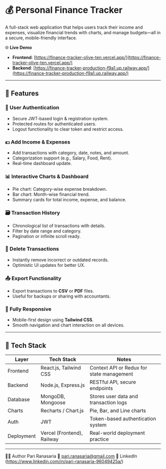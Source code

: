 
# 💰 Personal Finance Tracker

A full-stack web application that helps users track their income and expenses, visualize financial trends with charts, and manage budgets—all in a secure, mobile-friendly interface.

🌐 **Live Demo**  
- **Frontend**: [https://finance-tracker-olive-ten.vercel.app/](https://finance-tracker-olive-ten.vercel.app/)  
- **Backend**: [https://finance-tracker-production-f9a1.up.railway.app/](https://finance-tracker-production-f9a1.up.railway.app/)

---

## 🧾 Features

### 🔐 User Authentication
- Secure JWT-based login & registration system.
- Protected routes for authenticated users.
- Logout functionality to clear token and restrict access.

### 💵 Add Income & Expenses
- Add transactions with category, date, notes, and amount.
- Categorization support (e.g., Salary, Food, Rent).
- Real-time dashboard update.

### 📊 Interactive Charts & Dashboard
- Pie chart: Category-wise expense breakdown.
- Bar chart: Month-wise financial trend.
- Summary cards for total income, expense, and balance.

### 🗃️ Transaction History
- Chronological list of transactions with details.
- Filter by date range and category.
- Pagination or infinite scroll ready.

### 🧼 Delete Transactions
- Instantly remove incorrect or outdated records.
- Optimistic UI updates for better UX.

### 📤 Export Functionality
- Export transactions to **CSV** or **PDF** files.
- Useful for backups or sharing with accountants.

### 📱 Fully Responsive
- Mobile-first design using **Tailwind CSS**.
- Smooth navigation and chart interaction on all devices.

---

## 🧰 Tech Stack

| Layer       | Tech Stack                | Notes                                      |
|------------|---------------------------|--------------------------------------------|
| Frontend   | React.js, Tailwind CSS     | Context API or Redux for state management  |
| Backend    | Node.js, Express.js        | RESTful API, secure endpoints              |
| Database   | MongoDB, Mongoose          | Stores user data and transaction logs      |
| Charts     | Recharts / Chart.js        | Pie, Bar, and Line charts                  |
| Auth       | JWT                        | Token-based authentication system          |
| Deployment | Vercel (Frontend), Railway | Real-world deployment practice             |

---

🧑‍💻 Author
Pari Ranasaria
📧 pari.ranasaria@gmail.com
🔗 LinkedIn (https://www.linkedin.com/in/pari-ranasaria-96049425a/)


